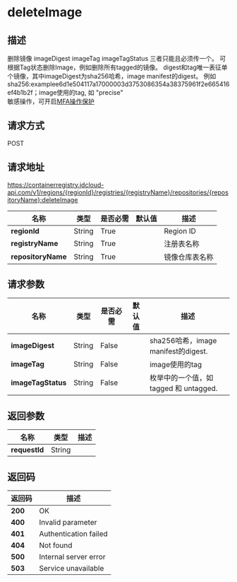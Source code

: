 # deleteImage


## 描述
删除镜像
imageDigest imageTag imageTagStatus 三者只能且必须传一个。
可根据Tag状态删除Image，例如删除所有tagged的镜像。
digest和tag唯一表征单个镜像，其中imageDigest为sha256哈希，image manifest的digest。
例如 sha256:examplee6d1e504117a17000003d3753086354a38375961f2e665416ef4b1b2f；image使用的tag, 如  "precise" 
</br>敏感操作，可开启<a href="https://docs.jdcloud.com/IAM/Operation-Protection">MFA操作保护</a>

## 请求方式
POST

## 请求地址
https://containerregistry.jdcloud-api.com/v1/regions/{regionId}/registries/{registryName}/repositories/{repositoryName}:deleteImage

|名称|类型|是否必需|默认值|描述|
|---|---|---|---|---|
|**regionId**|String|True| |Region ID|
|**registryName**|String|True| |注册表名称|
|**repositoryName**|String|True| |镜像仓库表名称|

## 请求参数
|名称|类型|是否必需|默认值|描述|
|---|---|---|---|---|
|**imageDigest**|String|False| |sha256哈希，image manifest的digest.|
|**imageTag**|String|False| |image使用的tag|
|**imageTagStatus**|String|False| |枚举中的一个值，如 tagged 和 untagged.|


## 返回参数
|名称|类型|描述|
|---|---|---|
|**requestId**|String| |


## 返回码
|返回码|描述|
|---|---|
|**200**|OK|
|**400**|Invalid parameter|
|**401**|Authentication failed|
|**404**|Not found|
|**500**|Internal server error|
|**503**|Service unavailable|
